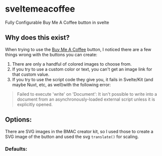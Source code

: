 # sveltemeacoffee
Fully Configurable Buy Me A Coffee button in svelte

## Why does this exist?

When trying to use the [Buy Me A Coffee](https://www.buymeacoffee.com/) button, I noticed there are a few things wrong with the buttons you can create:

1. There are only a handful of colored images to choose from.
1. If you try to use a custom color or text, you can't get an image link for that custom value.
1. If you try to use the script code they give you, it fails in Svelte/Kit (and maybe Nuxt, etc, as well)with the following error:

  >  Failed to execute 'write' on 'Document': It isn't possible to write into a document from an asynchronously-loaded external script unless it is explicitly opened. 

## Options:
There are SVG images in the BMAC creator kit, so I used those to create a SVG image of the button and used the svg `translate()` for scaling.

### Defaults:

